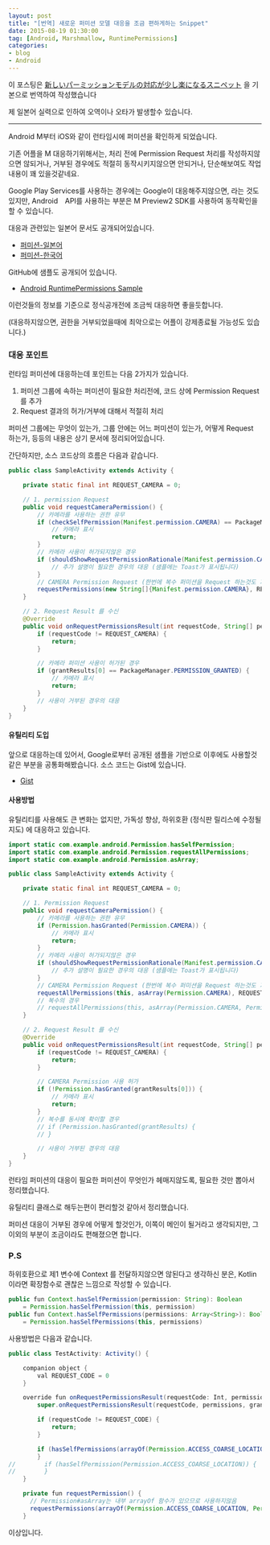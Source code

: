 ```yaml
---
layout: post
title: "[번역] 새로운 퍼미션 모델 대응을 조금 편하게하는 Snippet"
date: 2015-08-19 01:30:00
tag: [Android, Marshmallow, RuntimePermissions]
categories:
- blog
- Android
---
```


이 포스팅은 [新しいパーミッションモデルの対応が少し楽になるスニペット](http://qiita.com/droibit/items/058842c0b996842417de) 을 기본으로 번역하여 작성했습니다

제 일본어 실력으로 인하여 오역이나 오타가 발생할수 있습니다.

<!--more-->

- - -

Android M부터 iOS와 같이 런타임시에 퍼미션을 확인하게 되었습니다.

기존 어플을 M 대응하기위해서는, 처리 전에 Permission Request 처리를 작성하지않으면 않되거나, 거부된 경우에도 적절히 동작시키지않으면 안되거나, 단순해보여도 작업내용이 꽤 있을것같네요.

Google Play Services를 사용하는 경우에는 Google이 대응해주지않으면, 라는 것도있지만, Android　API를 사용하는 부분은 M Preview2 SDK를 사용하여 동작확인을 할 수 있습니다.

대응과 관련있는 일본어 문서도 공개되어있습니다.

- [퍼미션-일본어](https://developer.android.com/intl/ja/preview/features/runtime-permissions.html)
- [퍼미션-한국어](https://developer.android.com/intl/ko/preview/features/runtime-permissions.html)

GitHub에 샘플도 공개되어 있습니다.

- [Android RuntimePermissions Sample](https://github.com/googlesamples/android-RuntimePermissions)

이런것들의 정보를 기준으로 정식공개전에 조금씩 대응하면 좋을듯합니다.

(대응하지않으면, 권한을 거부되었을때에 최악으로는 어플이 강제종료될 가능성도 있습니다.)

### 대응 포인트

런타임 퍼미션에 대응하는데 포인트는 다음 2가지가 있습니다.

1. 퍼미션 그룹에 속하는 퍼미션이 필요한 처리전에, 코드 상에 Permission Request를 추가
2. Request 결과의 허가/거부에 대해서 적절히 처리

퍼미션 그룹에는 무엇이 있는가, 그룹 안에는 어느 퍼미션이 있는가, 어떻게 Request 하는가, 등등의 내용은 상기 문서에 정리되어있습니다.

간단하지만, 소스 코드상의 흐름은 다음과 같습니다.


```java
public class SampleActivity extends Activity {

    private static final int REQUEST_CAMERA = 0;

    // 1. permission Request
    public void requestCameraPermission() {
        // 카메라를 사용하는 권한 유무
        if (checkSelfPermission(Manifest.permission.CAMERA) == PackageManager.PERMISSION_GRANTED) {
            // 카메라 표시
            return;
        }
        // 카메라 사용이 허가되지않은 경우
        if (shouldShowRequestPermissionRationale(Manifest.permission.CAMERA)) {
            // 추가 설명이 필요한 경우의 대응 (샘플에는 Toast가 표시됩니다)
        }
        // CAMERA Permission Request (한번에 복수 퍼미션을 Request 하는것도 가능)
        requestPermissions(new String[]{Manifest.permission.CAMERA}, REQUEST_CAMERA);
    }

    // 2. Request Result 를 수신
    @Override
    public void onRequestPermissionsResult(int requestCode, String[] permissions, int[] grantResults) {
        if (requestCode != REQUEST_CAMERA) {
            return;
        }

        // 카메라 퍼미션 사용이 허가된 경우
        if (grantResults[0] == PackageManager.PERMISSION_GRANTED) {
            // 카메라 표시
            return;
        }
        // 사용이 거부된 경우의 대응
    }
}
```

#### 유틸리티 도입

앞으로 대응하는데 있어서, Google로부터 공개된 샘플을 기반으로 이후에도 사용할것같은 부분을 공통화해봤습니다. 소스 코드는 Gist에 있습니다.

- [Gist](https://gist.github.com/droibit/3dfa39dc8be3017dc37c)

#### 사용방법

유틸리티를 사용해도 큰 변화는 없지만, 가독성 향상, 하위호환 (정식판 릴리스에 수정될지도) 에 대응하고 있습니다.


```java
import static com.example.android.Permission.hasSelfPermission;
import static com.example.android.Permission.requestAllPermissions;
import static com.example.android.Permission.asArray;

public class SampleActivity extends Activity {

    private static final int REQUEST_CAMERA = 0;

    // 1. Permission Request
    public void requestCameraPermission() {
        // 카메라를 사용하는 권한 유무
        if (Permission.hasGranted(Permission.CAMERA)) {
            // 카메라 표시
            return;
        }
        // 카메라 사용이 허가되지않은 경우
        if (shouldShowRequestPermissionRationale(Manifest.permission.CAMERA)) {
            // 추가 설명이 필요한 경우의 대응 (샘플에는 Toast가 표시됩니다)
        }
        // CAMERA Permission Request (한번에 복수 퍼미션을 Request 하는것도 가능)
        requestAllPermissions(this, asArray(Permission.CAMERA), REQUEST_CAMERA);
        // 복수의 경우
        // requestAllPermissions(this, asArray(Permission.CAMERA, Permission.READ_CONTACTS), -1);
    }

    // 2. Request Result 를 수신
    @Override
    public void onRequestPermissionsResult(int requestCode, String[] permissions, int[] grantResults) {
        if (requestCode != REQUEST_CAMERA) {
            return;
        }

        // CAMERA Permission 사용 허가
        if (!Permission.hasGranted(grantResults[0])) {
            // 카메라 표시
            return;
        }
        // 복수를 동시에 확이할 경우
        // if (Permission.hasGranted(grantResults) {
        // }

        // 사용이 거부된 경우의 대응
    }
}
```

런타임 퍼미션의 대응이 필요한 퍼미션이 무엇인가 헤매지않도록, 필요한 것만 뽑아서 정리했습니다.

유틸리티 클래스로 해두는편이 편리할것 같아서 정리했습니다.

퍼미션 대응이 거부된 경우에 어떻게 할것인가, 이쪽이 메인이 될거라고 생각되지만, 그 이외의 부분이 조금이라도 편해졌으면 합니다.

### P.S

하위호환으로 제1 변수에 Context 를 전달하지않으면 않된다고 생각하신 분은, Kotlin이라면 확장함수로 괜찮은 느낌으로 작성할 수 있습니다.


```java
public fun Context.hasSelfPermission(permission: String): Boolean
    = Permission.hasSelfPermission(this, permission)
public fun Context.hasSelfPermissions(permissions: Array<String>): Boolean
    = Permission.hasSelfPermissions(this, permissions)
```

사용방법은 다음과 같습니다.


```java
public class TestActivity: Activity() {

    companion object {
        val REQUEST_CODE = 0
    }

    override fun onRequestPermissionsResult(requestCode: Int, permissions: Array<out String>?, grantResults: IntArray?) {
        super.onRequestPermissionsResult(requestCode, permissions, grantResults)

        if (requestCode != REQUEST_CODE) {
            return;
        }

        if (hasSelfPermissions(arrayOf(Permission.ACCESS_COARSE_LOCATION, Permission.ACCESS_FINE_LOCATION))) {
        }
//        if (hasSelfPermission(Permission.ACCESS_COARSE_LOCATION)) {
//        }
    }

    private fun requestPermission() {
      // Permission#asArray는 내부 arrayOf 함수가 있으므로 사용하지않음
      requestPermissions(arrayOf(Permission.ACCESS_COARSE_LOCATION, Permission.ACCESS_FINE_LOCATION), REQUEST_CODE)
    }
```

이상입니다.
